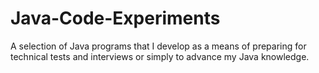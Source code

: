 # Java-Code-Experiments
A selection of Java programs that I develop as a means of preparing for technical tests and interviews or simply to advance my Java knowledge. 